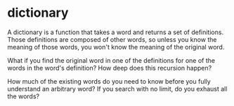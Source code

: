 dictionary
==========
A dictionary is a function that takes a word and returns a set of definitions.
Those definitions are composed of other words, so unless you know the meaning of those words, you won't know the meaning of the original word.

What if you find the original word in one of the definitions for one of the words in the word's definition?  How deep does this recursion happen?

How much of the existing words do you need to know before you fully understand an arbitrary word?  If you search with no limit, do you exhaust all the words?
